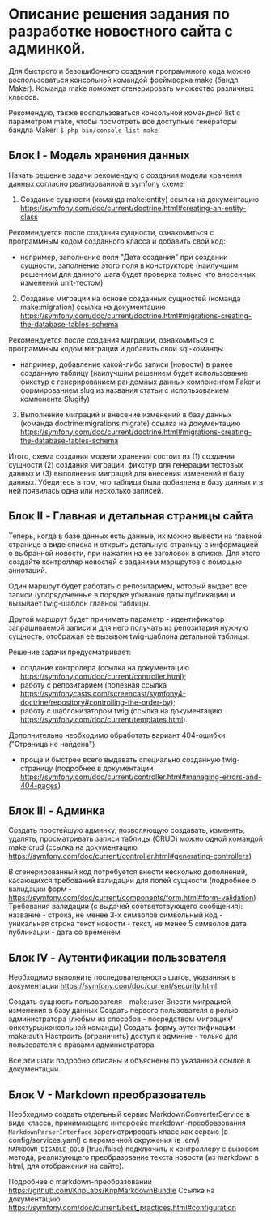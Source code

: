 # Описание решения задания по разработке новостного сайта с админкой. 

Для быстрого и безошибочного создания программного кода можно воспользоваться консольной командой фреймворка make (бандл Maker). 
Команда make поможет сгенерировать множество различных классов.  

Рекомендую, также воспользоваться консольной командной list с параметром make, чтобы посмотреть все доступные генераторы бандла Maker:
`$ php bin/console list make`

## Блок I - Модель хранения данных
Начать решение задачи рекомендую с создания модели хранения данных согласно реализованной в symfony схеме:

1. Создание сущности (команда make:entity)
ссылка на документацию https://symfony.com/doc/current/doctrine.html#creating-an-entity-class

Рекомендуется после создания сущности, ознакомиться с программным кодом созданного класса и добавить свой код:
- непример, заполнение поля "Дата создания" при создании сущности, заполнение этого поля в конструкторе
(наилучшим решением для данного шага будет проверка только что внесенных изменений unit-тестом)

2. Создание миграции на основе созданных сущностей (команда make:migration)
ссылка на документацию https://symfony.com/doc/current/doctrine.html#migrations-creating-the-database-tables-schema

Рекомендуется после создания миграции, ознакомиться с программным кодом миграции и добавить свои sql-команды
- например, добавление какой-либо записи (новости) в ранее созданную таблицу
(наилучшим решением будет использование фикстур с генерированием рандомных данных компонентом Faker 
и формированием slug из названия статьи с использованием компонента Slugify)

3. Выполнение миграций и внесение изменений в базу данных (команда doctrine:migrations:migrate)
ссылка на документацию https://symfony.com/doc/current/doctrine.html#migrations-creating-the-database-tables-schema

Итого, схема создания модели хранения состоит из (1) создания сущности (2) создания миграции, фикстур для генерации тестовых данных и (3) выполнения миграций для внесения изменений в базу данных.
Убедитесь в том, что таблица была добавлена в базу данных и в ней появилась одна или несколько записей.

## Блок II - Главная и детальная страницы сайта
Теперь, когда в базе данных есть данные, их можно вывести на главной странице в виде списка и открыть детальную страницу с информацией о выбранной новости, 
при нажатии на ее заголовок в списке.
Для этого создайте контроллер новостей с заданием маршрутов с помощью аннотаций.

Один маршрут будет работать с репозитарием, который выдает все записи (упорядоченные в порядке убывания даты публикации)
и вызывает twig-шаблон главной таблицы.

Другой маршрут будет принимать параметр - идентификатор запрашиваемой записи и для него получать из репозитария нужную сущность,
отображая ее вызывом twig-шаблона детальной таблицы.

Решение задачи предусматривает:
- создание контролера (ссылка на документацию https://symfony.com/doc/current/controller.html);
- работу с репозитарием (полезная ссылка https://symfonycasts.com/screencast/symfony4-doctrine/repository#controlling-the-order-by); 
- работу с шаблонизатором twig (ссылка на документацию https://symfony.com/doc/current/templates.html).

Дополнительно необходимо обработать вариант 404-ошибки ("Страница не найдена") 
- проще и быстрее всего выдавать специально созданную twig-страницу
(подробнее в документации https://symfony.com/doc/current/controller.html#managing-errors-and-404-pages)

## Блок III - Админка
Создать простейшую админку, позволяющую создавать, изменять, удалять, просматривать записи таблицы (CRUD) можно одной командой
make:crud (ссылка на документацию https://symfony.com/doc/current/controller.html#generating-controllers)

В сгенерированный код потребуется внести несколько дополнений, касающихся требований валидации для полей сущности
(подробнее о валидации форм - https://symfony.com/doc/current/components/form.html#form-validation)
Требования валидации (с выдачей соответствующего сообщения):
 название - строка, не менее 3-х символов
 символьный код - уникальная строка
 текст новости - текст, не менее 5 символов
 дата публикации - дата со временем

## Блок IV - Аутентификации пользователя
Необходимо выполнить последовательность шагов, указанных в документации https://symfony.com/doc/current/security.html

Создать сущность пользователя - make:user
Внести миграцией изменения в базу данных
Создать первого пользователя с ролью администратора (любым из способов - посредством миграции/фикстуры/консольной команды)
Создать форму аутентификации - make:auth
Настроить (ограничить) доступ к админке - только для пользователя с правами администратора.

Все эти шаги подробно описаны и объяснены по указанной ссылке в документации.

## Блок V - Markdown преобразователь
Необходимо создать отдельный сервис MarkdownConverterService в виде класса, принимающего интерфейс markdown-преобразования `MarkdownParserInterface`
зарегистрировать класс как сервис (в config/services.yaml) с переменной окружения (в .env) `MARKDOWN_DISABLE_BOLD` (true/false) 
подключить к контроллеру с вызовом метода, реализующего преобразование текста новости (из markdown в html, для отображения на сайте).

Подробнее о markdown-преобразовании https://github.com/KnpLabs/KnpMarkdownBundle
Ссылка на документацию https://symfony.com/doc/current/best_practices.html#configuration
